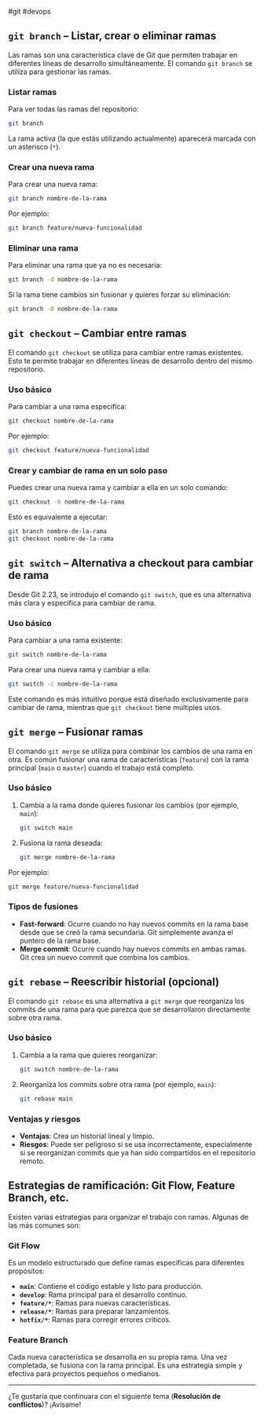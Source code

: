 #git #devops

## `git branch` – Listar, crear o eliminar ramas

Las ramas son una característica clave de Git que permiten trabajar en diferentes líneas de desarrollo simultáneamente. El comando `git branch` se utiliza para gestionar las ramas.

### Listar ramas
Para ver todas las ramas del repositorio:
```bash
git branch
```

La rama activa (la que estás utilizando actualmente) aparecerá marcada con un asterisco (`*`).

### Crear una nueva rama
Para crear una nueva rama:
```bash
git branch nombre-de-la-rama
```

Por ejemplo:
```bash
git branch feature/nueva-funcionalidad
```

### Eliminar una rama
Para eliminar una rama que ya no es necesaria:
```bash
git branch -d nombre-de-la-rama
```

Si la rama tiene cambios sin fusionar y quieres forzar su eliminación:
```bash
git branch -D nombre-de-la-rama
```

## `git checkout` – Cambiar entre ramas

El comando `git checkout` se utiliza para cambiar entre ramas existentes. Esto te permite trabajar en diferentes líneas de desarrollo dentro del mismo repositorio.

### Uso básico
Para cambiar a una rama específica:
```bash
git checkout nombre-de-la-rama
```

Por ejemplo:
```bash
git checkout feature/nueva-funcionalidad
```

### Crear y cambiar de rama en un solo paso
Puedes crear una nueva rama y cambiar a ella en un solo comando:
```bash
git checkout -b nombre-de-la-rama
```

Esto es equivalente a ejecutar:
```bash
git branch nombre-de-la-rama
git checkout nombre-de-la-rama
```

## `git switch` – Alternativa a checkout para cambiar de rama

Desde Git 2.23, se introdujo el comando `git switch`, que es una alternativa más clara y específica para cambiar de rama.

### Uso básico
Para cambiar a una rama existente:
```bash
git switch nombre-de-la-rama
```

Para crear una nueva rama y cambiar a ella:
```bash
git switch -c nombre-de-la-rama
```

Este comando es más intuitivo porque está diseñado exclusivamente para cambiar de rama, mientras que `git checkout` tiene múltiples usos.

## `git merge` – Fusionar ramas

El comando `git merge` se utiliza para combinar los cambios de una rama en otra. Es común fusionar una rama de características (`feature`) con la rama principal (`main` o `master`) cuando el trabajo está completo.

### Uso básico
1. Cambia a la rama donde quieres fusionar los cambios (por ejemplo, `main`):
   ```bash
   git switch main
   ```

2. Fusiona la rama deseada:
   ```bash
   git merge nombre-de-la-rama
   ```

Por ejemplo:
```bash
git merge feature/nueva-funcionalidad
```

### Tipos de fusiones
- **Fast-forward**: Ocurre cuando no hay nuevos commits en la rama base desde que se creó la rama secundaria. Git simplemente avanza el puntero de la rama base.
- **Merge commit**: Ocurre cuando hay nuevos commits en ambas ramas. Git crea un nuevo commit que combina los cambios.

## `git rebase` – Reescribir historial (opcional)

El comando `git rebase` es una alternativa a `git merge` que reorganiza los commits de una rama para que parezca que se desarrollaron directamente sobre otra rama.

### Uso básico
1. Cambia a la rama que quieres reorganizar:
   ```bash
   git switch nombre-de-la-rama
   ```

2. Reorganiza los commits sobre otra rama (por ejemplo, `main`):
   ```bash
   git rebase main
   ```

### Ventajas y riesgos
- **Ventajas**: Crea un historial lineal y limpio.
- **Riesgos**: Puede ser peligroso si se usa incorrectamente, especialmente si se reorganizan commits que ya han sido compartidos en el repositorio remoto.

## Estrategias de ramificación: Git Flow, Feature Branch, etc.

Existen varias estrategias para organizar el trabajo con ramas. Algunas de las más comunes son:

### Git Flow
Es un modelo estructurado que define ramas específicas para diferentes propósitos:
- **`main`**: Contiene el código estable y listo para producción.
- **`develop`**: Rama principal para el desarrollo continuo.
- **`feature/*`**: Ramas para nuevas características.
- **`release/*`**: Ramas para preparar lanzamientos.
- **`hotfix/*`**: Ramas para corregir errores críticos.

### Feature Branch
Cada nueva característica se desarrolla en su propia rama. Una vez completada, se fusiona con la rama principal. Es una estrategia simple y efectiva para proyectos pequeños o medianos.

---

¿Te gustaría que continuara con el siguiente tema (**Resolución de conflictos**)? ¡Avísame!